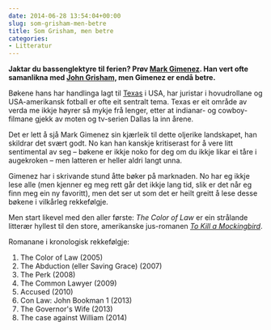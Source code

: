 ```yaml
---
date: 2014-06-28 13:54:04+00:00
slug: som-grisham-men-betre
title: Som Grisham, men betre
categories:
- Litteratur
---
```


**Jaktar du bassenglektyre til ferien? Prøv [Mark Gimenez](https://en.wikipedia.org/wiki/Mark_Gimenez). Han vert ofte samanlikna med [John Grisham,](https://no.wikipedia.org/wiki/John_Grisham) men Gimenez er endå betre.**

Bøkene hans har handlinga lagt til [Texas](https://no.wikipedia.org/wiki/Texas) i USA, har juristar i hovudrollane og USA-amerikansk fotball er ofte eit sentralt tema. Texas er eit område av verda me ikkje høyrer så mykje frå lenger, etter at indianar- og cowboy-filmane gjekk av moten og tv-serien Dallas la inn årene.

<!--more-->

Det er lett å sjå Mark Gimenez sin kjærleik til dette oljerike landskapet, han skildrar det svært godt. No kan han kanskje kritiserast for å vere litt sentimental av seg – bøkene er ikkje noko for deg om du ikkje likar ei tåre i augekroken – men latteren er heller aldri langt unna.

Gimenez har i skrivande stund åtte bøker på marknaden. No har eg ikkje lese alle (men kjenner eg meg rett går det ikkje lang tid, slik er det når eg finn meg ein ny favoritt), men det ser ut som det er heilt greitt å lese desse bøkene i vilkårleg rekkefølgje.

Men start likevel med den aller første: _The Color of Law_ er ein strålande litterær hyllest til den store, amerikanske jus-romanen [_To Kill a Mockingbird_](https://en.wikipedia.org/wiki/To_Kill_a_Mockingbird).

Romanane i kronologisk rekkefølgje:

1. The Color of Law (2005)
2. The Abduction (eller Saving Grace) (2007)
3. The Perk (2008)
4. The Common Lawyer (2009)
5. Accused (2010)
6. Con Law: John Bookman 1 (2013)
7. The Governor's Wife (2013)
8. The case against William (2014)


